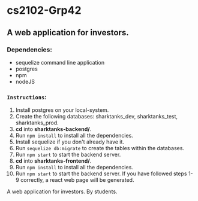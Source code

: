 # cs2102-Grp42

## A web application for investors.

### Dependencies:
* sequelize command line application
* postgres
* npm
* nodeJS

### `Instructions`:
1.  Install postgres on your local-system.
2.  Create the following databases: sharktanks_dev, sharktanks_test, sharktanks_prod.
3.  **cd** into **sharktanks-backend/**. 
4.  Run `npm install` to install all the dependencies.
5.  Install sequelize if you don't already have it.
6.  Run `sequelize db:migrate` to create the tables within the databases.
7.  Run `npm start` to start the backend server.
8.  **cd** into **sharktanks-frontend/**.
9.  Run `npm install` to install all the dependencies.
10. Run `npm start` to start the backend server. If you have followed steps 
    1-9 correctly, a react web page will be generated. 

A web application for investors. By students.

